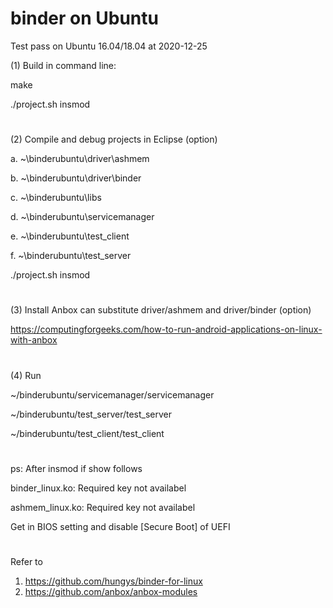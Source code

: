 binder on Ubuntu
================
Test pass on Ubuntu 16.04/18.04 at 2020-12-25

(1) Build in command line:

make

./project.sh insmod

#

(2) Compile and debug projects in Eclipse (option)

a. ~\binderubuntu\driver\ashmem

b. ~\binderubuntu\driver\binder

c. ~\binderubuntu\libs

d. ~\binderubuntu\servicemanager

e. ~\binderubuntu\test_client

f. ~\binderubuntu\test_server

./project.sh insmod

#

(3) Install Anbox can substitute driver/ashmem and driver/binder (option)

https://computingforgeeks.com/how-to-run-android-applications-on-linux-with-anbox

#

(4) Run

~/binderubuntu/servicemanager/servicemanager

~/binderubuntu/test_server/test_server

~/binderubuntu/test_client/test_client

#

ps: After insmod if show follows

binder_linux.ko: Required key not availabel

ashmem_linux.ko: Required key not availabel

Get in BIOS setting and disable [Secure Boot] of UEFI

#

Refer to
1. https://github.com/hungys/binder-for-linux
2. https://github.com/anbox/anbox-modules
